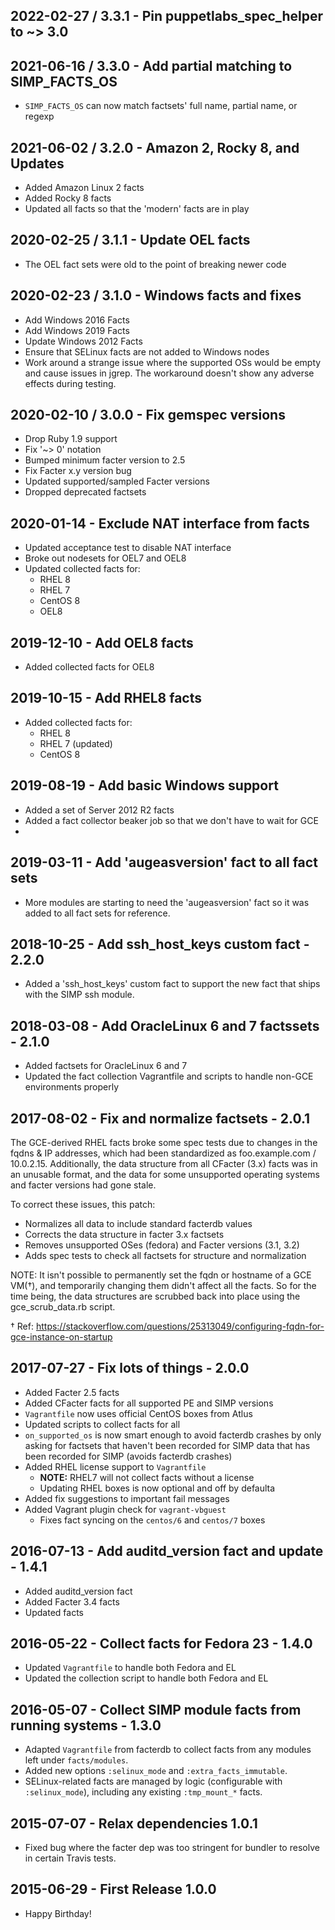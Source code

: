 ## 2022-02-27 / 3.3.1 - Pin puppetlabs_spec_helper to ~> 3.0

## 2021-06-16 / 3.3.0 - Add partial matching to SIMP_FACTS_OS
- `SIMP_FACTS_OS` can now match factsets' full name, partial name, or regexp

## 2021-06-02 / 3.2.0 - Amazon 2, Rocky 8, and Updates
- Added Amazon Linux 2 facts
- Added Rocky 8 facts
- Updated all facts so that the 'modern' facts are in play

## 2020-02-25 / 3.1.1 - Update OEL facts
- The OEL fact sets were old to the point of breaking newer code

## 2020-02-23 / 3.1.0 - Windows facts and fixes
- Add Windows 2016 Facts
- Add Windows 2019 Facts
- Update Windows 2012 Facts
- Ensure that SELinux facts are not added to Windows nodes
- Work around a strange issue where the supported OSs would be empty and cause
  issues in jgrep. The workaround doesn't show any adverse effects during
  testing.

## 2020-02-10 / 3.0.0 - Fix gemspec versions
- Drop Ruby 1.9 support
- Fix '~> 0' notation
- Bumped minimum facter version to 2.5
- Fix Facter x.y version bug
- Updated supported/sampled Facter versions
- Dropped deprecated factsets

## 2020-01-14 - Exclude NAT interface from facts
- Updated acceptance test to disable NAT interface
- Broke out nodesets for OEL7 and OEL8
- Updated collected facts for:
  - RHEL 8
  - RHEL 7
  - CentOS 8
  - OEL8

## 2019-12-10 - Add OEL8 facts
- Added collected facts for OEL8

## 2019-10-15 - Add RHEL8 facts
- Added collected facts for:
  - RHEL 8
  - RHEL 7 (updated)
  - CentOS 8

## 2019-08-19 - Add basic Windows support
- Added a set of Server 2012 R2 facts
- Added a fact collector beaker job so that we don't have to wait for GCE
-
## 2019-03-11 - Add 'augeasversion' fact to all fact sets
- More modules are starting to need the 'augeasversion' fact so it was added to
  all fact sets for reference.

## 2018-10-25 - Add ssh_host_keys custom fact - 2.2.0
- Added a 'ssh_host_keys' custom fact to support the new fact that ships with
  the SIMP ssh module.

## 2018-03-08 - Add OracleLinux 6 and 7 factssets - 2.1.0
- Added factsets for OracleLinux 6 and 7
- Updated the fact collection Vagrantfile and scripts to handle non-GCE
  environments properly

## 2017-08-02 - Fix and normalize factsets - 2.0.1
The GCE-derived RHEL facts broke some spec tests due to changes in the
fqdns & IP addresses, which had been standardized as foo.example.com /
10.0.2.15. Additionally, the data structure from all CFacter (3.x) facts
was in an unusable format, and the data for some unsupported operating
systems and facter versions had gone stale.

To correct these issues, this patch:
  - Normalizes all data to include standard facterdb values
  - Corrects the data structure in facter 3.x factsets
  - Removes unsupported OSes (fedora) and Facter versions (3.1, 3.2)
  - Adds spec tests to check all factsets for structure and normalization

NOTE: It isn't possible to permanently set the fqdn or hostname of a GCE
VM(†), and temporarily changing them didn't affect all the facts. So
for the time being, the data structures are scrubbed back into place
using the gce_scrub_data.rb script.

† Ref: https://stackoverflow.com/questions/25313049/configuring-fqdn-for-gce-instance-on-startup

## 2017-07-27 - Fix lots of things - 2.0.0
- Added Facter 2.5 facts
- Added CFacter facts for all supported PE and SIMP versions
- `Vagrantfile` now uses official CentOS boxes from Atlus
- Updated scripts to collect facts for all
- `on_supported_os` is now smart enough to avoid facterdb crashes by only
   asking for factsets that haven't been recorded for SIMP
  data that has been recorded for SIMP (avoids facterdb crashes)
- Added RHEL license support to `Vagrantfile`
  - **NOTE:** RHEL7 will not collect facts without a license
  - Updating RHEL boxes is now optional and off by defaulta
- Added fix suggestions to important fail messages
- Added Vagrant plugin check for `vagrant-vbguest`
  - Fixes fact syncing on the `centos/6` and `centos/7` boxes


## 2016-07-13 - Add auditd_version fact and update - 1.4.1
- Added auditd_version fact
- Added Facter 3.4 facts
- Updated facts

## 2016-05-22 - Collect facts for Fedora 23 - 1.4.0
- Updated `Vagrantfile` to handle both Fedora and EL
- Updated the collection script to handle both Fedora and EL

## 2016-05-07 - Collect SIMP module facts from running systems - 1.3.0
- Adapted `Vagrantfile` from facterdb to collect facts from any modules left
  under `facts/modules`.
- Added new options `:selinux_mode` and `:extra_facts_immutable`.
- SELinux-related facts are managed by logic (configurable with
  `:selinux_mode`), including any existing `:tmp_mount_*` facts.

## 2015-07-07 - Relax dependencies 1.0.1
- Fixed bug where the facter dep was too stringent for bundler to resolve in
  certain Travis tests.

## 2015-06-29 - First Release 1.0.0
- Happy Birthday!
